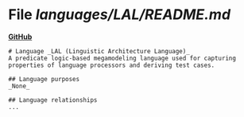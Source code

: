 # File _languages/LAL/README.md_
**[GitHub](https://github.com/softlang/yas/blob/master/languages/LAL/README.md)**
```
# Language _LAL (Linguistic Architecture Language)_
A predicate logic-based megamodeling language used for capturing properties of language processors and deriving test cases.

## Language purposes
_None_

## Language relationships
...
```
